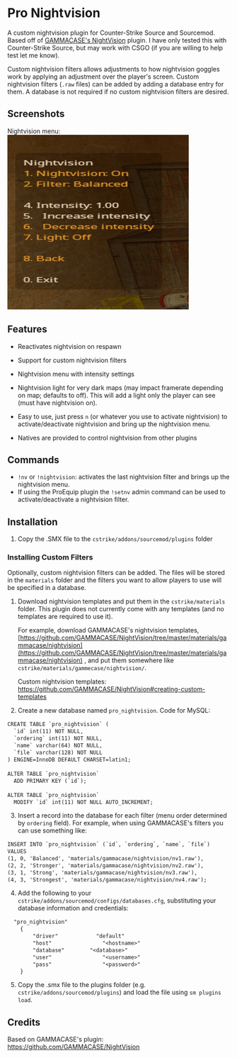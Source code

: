 # Pro Nightvision

A custom nightvision plugin for Counter-Strike Source and Sourcemod.  Based off of [GAMMACASE's NightVision](https://github.com/GAMMACASE/NightVision) plugin.  I have only tested this with Counter-Strike Source, but may work with CSGO (if you are willing to help test let me know).

Custom nightvision filters allows adjustments to how nightvision goggles work by applying an adjustment over the player's screen.  Custom nightvision filters (`.raw` files) can be added by adding a database entry for them.  A database is not required if no custom nightvision filters are desired.

## Screenshots

Nightvision menu:
![Nightvision menu](nightvision.png)

## Features

- Reactivates nightvision on respawn

- Support for custom nightvision filters

- Nightvision menu with intensity settings

- Nightvision light for very dark maps (may impact framerate depending on map; defaults to off).  This will add a light only the player can see (must have nightvision on).

- Easy to use, just press `n` (or whatever you use to activate nightvision) to activate/deactivate nightvision and bring up the nightvision menu.

- Natives are provided to control nightvision from other plugins

## Commands

- `!nv` or `!nightvision`: activates the last nightvision filter and brings up the nightvision menu.
- If using the ProEquip plugin the `!setnv` admin command can be used to activate/deactivate a nightvision filter.

## Installation

1. Copy the .SMX file to the `cstrike/addons/sourcemod/plugins` folder

### Installing Custom Filters

Optionally, custom nightvision filters can be added.  The files will be stored in the `materials` folder and the filters you want to allow players to use will be specified in a database.

1. Download nightvision templates and put them in the `cstrike/materials` folder.  This plugin does not currently come with any templates (and no templates are required to use it).
   
   For example, download GAMMACASE's nightvision templates, [https://github.com/GAMMACASE/NightVision/tree/master/materials/gammacase/nightvision](https://github.com/GAMMACASE/NightVision/tree/master/materials/gammacase/nightvision) , and put them somewhere like `cstrike/materials/gammecase/nightvision/`.
   
   Custom nightvision templates: https://github.com/GAMMACASE/NightVision#creating-custom-templates

2. Create a new database named `pro_nightvision`.  Code for MySQL:

```
CREATE TABLE `pro_nightvision` (
  `id` int(11) NOT NULL,
  `ordering` int(11) NOT NULL,
  `name` varchar(64) NOT NULL,
  `file` varchar(128) NOT NULL
) ENGINE=InnoDB DEFAULT CHARSET=latin1;

ALTER TABLE `pro_nightvision`
  ADD PRIMARY KEY (`id`);

ALTER TABLE `pro_nightvision`
  MODIFY `id` int(11) NOT NULL AUTO_INCREMENT;
```

3. Insert a record into the database for each filter (menu order determined by `ordering` field).  For example, when using GAMMACASE's filters you can use something like:

```
INSERT INTO `pro_nightvision` (`id`, `ordering`, `name`, `file`) VALUES
(1, 0, 'Balanced', 'materials/gammacase/nightvision/nv1.raw'),
(2, 2, 'Stronger', 'materials/gammacase/nightvision/nv2.raw'),
(3, 1, 'Strong', 'materials/gammacase/nightvision/nv3.raw'),
(4, 3, 'Strongest', 'materials/gammacase/nightvision/nv4.raw');
```

4. Add the following to your `cstrike/addons/sourcemod/configs/databases.cfg`, substituting your database information and credentials:

```
  "pro_nightvision"
    {
        "driver"            "default"
        "host"                "<hostname>"
        "database"        "<database>"
        "user"                "<username>"
        "pass"                "<password>"
    }
```

5. Copy the .smx file to the plugins folder (e.g. `cstrike/addons/sourcemod/plugins`) and load the file using `sm plugins load`.

## Credits

Based on GAMMACASE's plugin: https://github.com/GAMMACASE/NightVision
